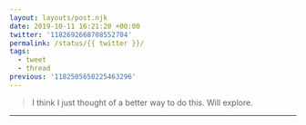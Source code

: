 ```yaml
---
layout: layouts/post.njk
date: 2019-10-11 16:21:20 +00:00
twitter: '1182692668708552704'
permalink: /status/{{ twitter }}/
tags: 
  - tweet
  - thread
previous: '1182505650225463296'
---
```


> I think I just thought of a better way to do this. Will explore.

---
